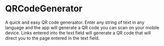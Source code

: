 # QRCodeGenerator

A quick and easy QR code generaator. Enter any string of text in any language and the app will generate a QR code you can scan on your mobile device.
Links entered into the text field will generate a QR code that will direct you to the page entered in the text field.
